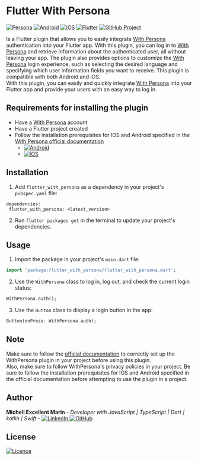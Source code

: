 


# Flutter With Persona
[![Persona](https://assets.website-files.com/5ed53a66afe689695e9a832e/5fd2c5780f7a60098dedfc54_persona-opengraph.png)](https://withpersona.com/) [![Android](https://img.shields.io/badge/Android-3DDC84?style=for-the-badge&logo=android&logoColor=white)](https://docs.withpersona.com/docs/android-sdk-v2-integration-guide) [![iOS](https://img.shields.io/badge/iOS-000000?style=for-the-badge&logo=ios&logoColor=white)](https://docs.withpersona.com/docs/ios-sdk-v2-integration-guide) [![Flutter](https://img.shields.io/badge/Flutter-%2302569B.svg?style=for-the-badge&logo=Flutter&logoColor=white)](https://docs.flutter.dev/development/platform-integration/platform-channels?tab=type-mappings-kotlin-tab) [![GitHub Project](https://img.shields.io/badge/github-%23121011.svg?style=for-the-badge&logo=github&logoColor=white) ](https://github.com/Miyo-Excellent/flutter_with_persona)

Is a Flutter plugin that allows you to easily integrate [With Persona](https://withpersona.com/) authentication into your Flutter app. With this plugin, you can log in to [With Persona](https://withpersona.com/) and retrieve information about the authenticated user, all without leaving your app. The plugin also provides options to customize the [With Persona](https://withpersona.com/) login experience, such as selecting the desired language and specifying which user information fields you want to receive. This plugin is compatible with both Android and iOS.  
With this plugin, you can easily and quickly integrate [With Persona](https://withpersona.com/) into your Flutter app and provide your users with an easy way to log in.

## Requirements for installing the plugin
- Have a [With Persona](https://withpersona.com/) account
- Have a Flutter project created
- Follow the installation prerequisites for IOS and Android specified in the [With Persona official documentation](https://docs.withpersona.com/docs)
    *  [![Android](https://img.shields.io/badge/Android-3DDC84?style=for-the-badge&logo=android&logoColor=white)](https://docs.withpersona.com/docs/android-sdk-v2-integration-guide)
    * [![iOS](https://img.shields.io/badge/iOS-000000?style=for-the-badge&logo=ios&logoColor=white)](https://docs.withpersona.com/docs/ios-sdk-v2-integration-guide)

## Installation
1. Add `flutter_with_persona` as a dependency in your project's `pubspec.yaml` file:
```  
dependencies:  
 flutter_with_persona: <latest_version>
 ```  
2. Run `flutter packages get` in the terminal to update your project's dependencies.

## Usage
1. Import the package in your project's `main.dart` file:
```dart  
import 'package:flutter_with_persona/flutter_with_persona.dart';
```  
2. Use the `WithPersona` class to log in, log out, and check the current login status:
```dart  
WithPersona.auth();  
```  
3. Use the `Button` class to display a login button in the app:
```dart  
Button(onPress: WithPersona.auth);  
```  

## Note
Make sure to follow the [official documentation](https://docs.withpersona.com/docs) to correctly set up the WithPersona plugin in your project before using this plugin.  
Also, make sure to follow WithPersona's privacy policies in your project. Be sure to follow the installation prerequisites for IOS and Android specified in the official documentation before attempting to use the plugin in a project.

## Author

**Michell Excellent Marin** - *Developer with JavaScript | TypeScript | Dart | kotlin | Swift* - [![LinkedIn](https://img.shields.io/badge/linkedin-%230077B5.svg?style=for-the-badge&logo=linkedin&logoColor=white) ](https://www.linkedin.com/in/michellexcellent) [![GitHub](https://img.shields.io/badge/github-%23121011.svg?style=for-the-badge&logo=github&logoColor=white) ](https://github.com/Miyo-Excellent)


## License

[![Licence](https://img.shields.io/github/license/Ileriayo/markdown-badges?style=for-the-badge)](./LICENSE)